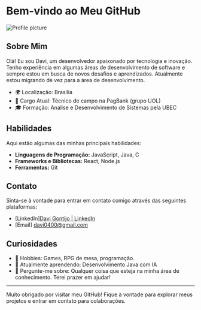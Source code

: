 ﻿# Bem-vindo ao Meu GitHub

![Profile picture](https://media.licdn.com/dms/image/D4D03AQHfasIsQxrLTw/profile-displayphoto-shrink_200_200/0/1713060301721?e=1726099200&v=beta&t=AchEIBOenidp5gOpr7p-NKaKZDhYuI0-eN8UabEJtqY)

## Sobre Mim

Olá! Eu sou Davi, um desenvolvedor apaixonado por tecnologia e inovação. Tenho experiência em algumas áreas de desenvolvimento de software e sempre estou em busca de novos desafios e aprendizados. Atualmente estou migrando de vez para a área de desenvolvimento.

- 🌍 Localização: Brasília
- 💼 Cargo Atual: Técnico de campo na PagBank (grupo UOL)
- 🎓 Formação: Analise e Desenvolvimento de Sistemas pela UBEC

## Habilidades

Aqui estão algumas das minhas principais habilidades:

- **Linguagens de Programação:** JavaScript, Java, C
- **Frameworks e Bibliotecas:** React, Node.js
- **Ferramentas:** Git

## Contato

Sinta-se à vontade para entrar em contato comigo através das seguintes plataformas:
- [LinkedIn][Davi Gontijo | LinkedIn](https://www.linkedin.com/in/davigontijo/)
- [Email] davi0400@gmail.com

## Curiosidades

- 🎨 Hobbies: Games, RPG de mesa, programação.
- 🌱 Atualmente aprendendo: Desenvolvimento Java com IA
- 💬 Pergunte-me sobre: Qualquer coisa que esteja na minha área de conhecimento. Terei prazer em ajudar!

---

Muito obrigado por visitar meu GitHub! Fique à vontade para explorar meus projetos e entrar em contato para colaborações.


